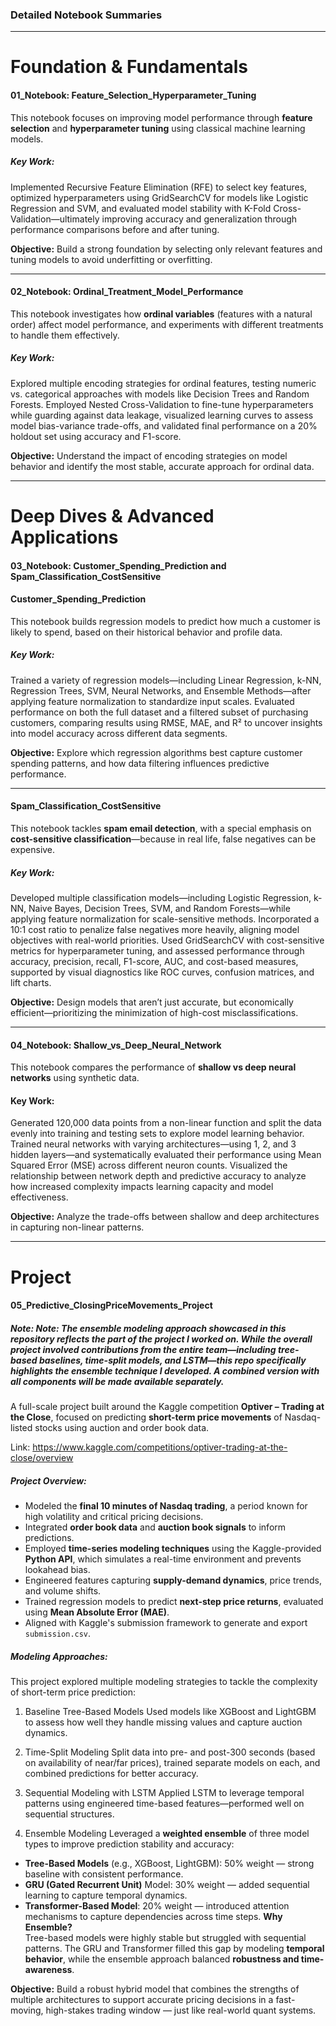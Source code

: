 ### Detailed Notebook Summaries
---
# Foundation & Fundamentals  
#### 01_Notebook: Feature_Selection_Hyperparameter_Tuning

This notebook focuses on improving model performance through **feature selection** and **hyperparameter tuning** using classical machine learning models.

##### Key Work:
Implemented Recursive Feature Elimination (RFE) to select key features, optimized hyperparameters using GridSearchCV for models like Logistic Regression and SVM, and evaluated model stability with K-Fold Cross-Validation—ultimately improving accuracy and generalization through performance comparisons before and after tuning.

 **Objective:** Build a strong foundation by selecting only relevant features and tuning models to avoid underfitting or overfitting.
 
---

#### 02_Notebook: Ordinal_Treatment_Model_Performance

This notebook investigates how **ordinal variables** (features with a natural order) affect model performance, and experiments with different treatments to handle them effectively.

##### Key Work:
Explored multiple encoding strategies for ordinal features, testing numeric vs. categorical approaches with models like Decision Trees and Random Forests. Employed Nested Cross-Validation to fine-tune hyperparameters while guarding against data leakage, visualized learning curves to assess model bias-variance trade-offs, and validated final performance on a 20% holdout set using accuracy and F1-score.

 **Objective:** Understand the impact of encoding strategies on model behavior and identify the most stable, accurate approach for ordinal data.
 
---
# Deep Dives & Advanced Applications

#### 03_Notebook: Customer_Spending_Prediction and Spam_Classification_CostSensitive
#### Customer_Spending_Prediction
This notebook builds regression models to predict how much a customer is likely to spend, based on their historical behavior and profile data.

##### Key Work:
Trained a variety of regression models—including Linear Regression, k-NN, Regression Trees, SVM, Neural Networks, and Ensemble Methods—after applying feature normalization to standardize input scales. Evaluated performance on both the full dataset and a filtered subset of purchasing customers, comparing results using RMSE, MAE, and R² to uncover insights into model accuracy across different data segments.

 **Objective:** Explore which regression algorithms best capture customer spending patterns, and how data filtering influences predictive performance.
 
---

#### Spam_Classification_CostSensitive

This notebook tackles **spam email detection**, with a special emphasis on **cost-sensitive classification**—because in real life, false negatives can be expensive.

##### Key Work:
Developed multiple classification models—including Logistic Regression, k-NN, Naive Bayes, Decision Trees, SVM, and Random Forests—while applying feature normalization for scale-sensitive methods. Incorporated a 10:1 cost ratio to penalize false negatives more heavily, aligning model objectives with real-world priorities. Used GridSearchCV with cost-sensitive metrics for hyperparameter tuning, and assessed performance through accuracy, precision, recall, F1-score, AUC, and cost-based measures, supported by visual diagnostics like ROC curves, confusion matrices, and lift charts.

 **Objective:** Design models that aren’t just accurate, but economically efficient—prioritizing the minimization of high-cost misclassifications.
 
---
#### 04_Notebook: Shallow_vs_Deep_Neural_Network

This notebook compares the performance of **shallow vs deep neural networks** using synthetic data.

#### Key Work:
Generated 120,000 data points from a non-linear function and split the data evenly into training and testing sets to explore model learning behavior. Trained neural networks with varying architectures—using 1, 2, and 3 hidden layers—and systematically evaluated their performance using Mean Squared Error (MSE) across different neuron counts. Visualized the relationship between network depth and predictive accuracy to analyze how increased complexity impacts learning capacity and model effectiveness.

 **Objective:** Analyze the trade-offs between shallow and deep architectures in capturing non-linear patterns.
 
---
# Project

####  05_Predictive_ClosingPriceMovements_Project
##### Note: Note: The ensemble modeling approach showcased in this repository reflects the part of the project I worked on. While the overall project involved contributions from the entire team—including tree-based baselines, time-split models, and LSTM—this repo specifically highlights the ensemble technique I developed. A combined version with all components will be made available separately.

A full-scale project built around the Kaggle competition **Optiver – Trading at the Close**, focused on predicting **short-term price movements** of Nasdaq-listed stocks using auction and order book data.

Link: https://www.kaggle.com/competitions/optiver-trading-at-the-close/overview

##### Project Overview:
- Modeled the **final 10 minutes of Nasdaq trading**, a period known for high volatility and critical pricing decisions.
- Integrated **order book data** and **auction book signals** to inform predictions.
- Employed **time-series modeling techniques** using the Kaggle-provided **Python API**, which simulates a real-time environment and prevents lookahead bias.
- Engineered features capturing **supply-demand dynamics**, price trends, and volume shifts.
- Trained regression models to predict **next-step price returns**, evaluated using **Mean Absolute Error (MAE)**.
- Aligned with Kaggle's submission framework to generate and export `submission.csv`.

##### Modeling Approaches:
This project explored multiple modeling strategies to tackle the complexity of short-term price prediction:

1. Baseline Tree-Based Models
Used models like XGBoost and LightGBM to assess how well they handle missing values and capture auction dynamics.

2. Time-Split Modeling
Split data into pre- and post-300 seconds (based on availability of near/far prices), trained separate models on each, and combined predictions for better accuracy.

3. Sequential Modeling with LSTM
Applied LSTM to leverage temporal patterns using engineered time-based features—performed well on sequential structures.

4. Ensemble Modeling
Leveraged a **weighted ensemble** of three model types to improve prediction stability and accuracy:
  - **Tree-Based Models** (e.g., XGBoost, LightGBM): 50% weight — strong baseline with consistent performance.
  - **GRU (Gated Recurrent Unit)** Model: 30% weight — added sequential learning to capture temporal dynamics.
  - **Transformer-Based Model**: 20% weight — introduced attention mechanisms to capture dependencies across time steps.
 **Why Ensemble?**  
  Tree-based models were highly stable but struggled with sequential patterns. The GRU and Transformer filled this gap by modeling **temporal behavior**, while the ensemble approach balanced **robustness and time-awareness**.

**Objective:** Build a robust hybrid model that combines the strengths of multiple architectures to support accurate pricing decisions in a fast-moving, high-stakes trading window — just like real-world quant systems.
